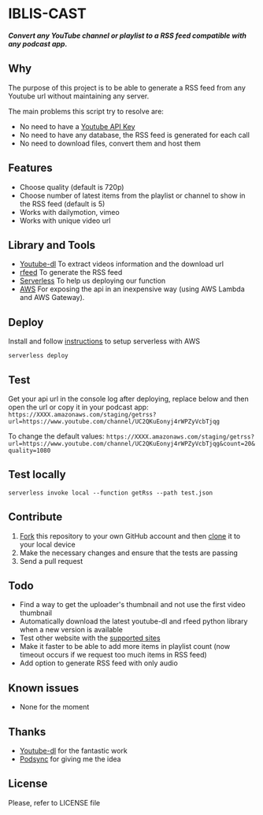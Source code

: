 # IBLIS-CAST

_**Convert any YouTube channel or playlist to a RSS feed compatible with any podcast app.**_


## Why

The purpose of this project is to be able to generate a RSS feed from any Youtube url without maintaining any server.

The main problems this script try to resolve are:
* No need to have a [Youtube API Key](https://developers.google.com/youtube/v3/getting-started#before-you-start)
* No need to have any database, the RSS feed is generated for each call 
* No need to download files, convert them and host them


## Features

* Choose quality (default is 720p)
* Choose number of latest items from the playlist or channel to show in the RSS feed (default is 5)
* Works with dailymotion, vimeo
* Works with unique video url


## Library and Tools

* [Youtube-dl](https://github.com/rg3/youtube-dl/) To extract videos information and the download url
* [rfeed](https://github.com/svpino/rfeed) To generate the RSS feed
* [Serverless](https://serverless.com/) To help us deploying our function
* [AWS](https://aws.amazon.com/) For exposing the api in an inexpensive way (using AWS Lambda and AWS Gateway).


## Deploy

Install and follow [instructions](https://serverless.com/framework/docs/providers/aws/guide/installation/) to setup serverless with AWS

`serverless deploy`

## Test

Get your api url in the console log after deploying, replace below and then open the url or copy it in your podcast app:
`https://XXXX.amazonaws.com/staging/getrss?url=https://www.youtube.com/channel/UC2QKuEonyj4rWPZyVcbTjqg`

To change the default values:
`https://XXXX.amazonaws.com/staging/getrss?url=https://www.youtube.com/channel/UC2QKuEonyj4rWPZyVcbTjqg&count=20&quality=1080`

## Test locally

`serverless invoke local --function getRss --path test.json`


## Contribute

1.  [Fork](https://help.github.com/articles/fork-a-repo/) this repository to your own GitHub account and then [clone](https://help.github.com/articles/cloning-a-repository/) it to your local device
2.  Make the necessary changes and ensure that the tests are passing
3.  Send a pull request


## Todo

* Find a way to get the uploader's thumbnail and not use the first video thumbnail
* Automatically download the latest youtube-dl and rfeed python library when a new version is available
* Test other website with the [supported sites](http://rg3.github.io/youtube-dl/supportedsites.html)
* Make it faster to be able to add more items in playlist count (now timeout occurs if we request too much items in RSS feed)
* Add option to generate RSS feed with only audio

## Known issues

* None for the moment


## Thanks

* [Youtube-dl](http://rg3.github.io/youtube-dl/) for the fantastic work
* [Podsync](https://podsync.net/) for giving me the idea


## License

Please, refer to LICENSE file
